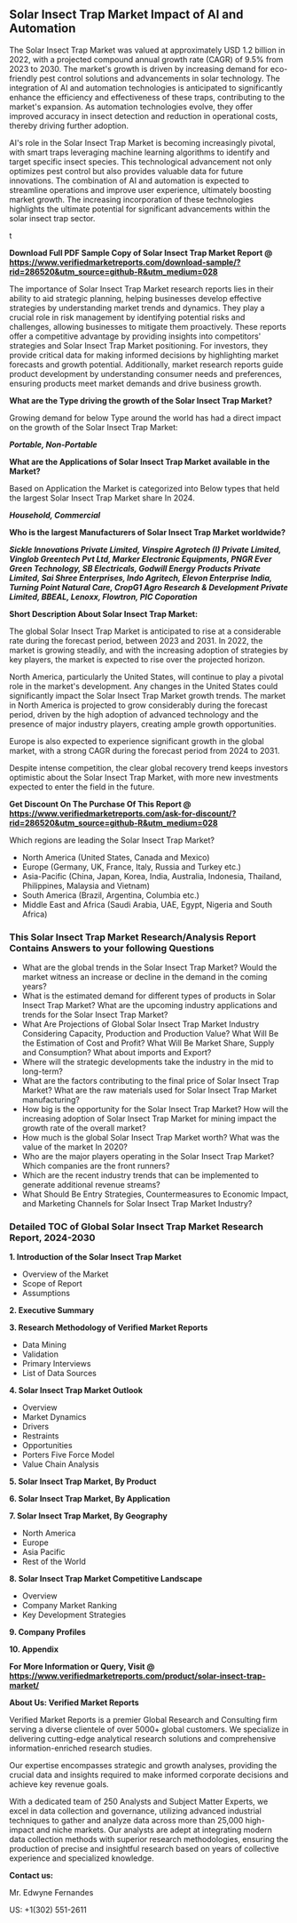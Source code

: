 <h2>Solar Insect Trap Market Impact of AI and Automation</h2><p>The Solar Insect Trap Market was valued at approximately USD 1.2 billion in 2022, with a projected compound annual growth rate (CAGR) of 9.5% from 2023 to 2030. The market's growth is driven by increasing demand for eco-friendly pest control solutions and advancements in solar technology. The integration of AI and automation technologies is anticipated to significantly enhance the efficiency and effectiveness of these traps, contributing to the market's expansion. As automation technologies evolve, they offer improved accuracy in insect detection and reduction in operational costs, thereby driving further adoption.</p><p>AI's role in the Solar Insect Trap Market is becoming increasingly pivotal, with smart traps leveraging machine learning algorithms to identify and target specific insect species. This technological advancement not only optimizes pest control but also provides valuable data for future innovations. The combination of AI and automation is expected to streamline operations and improve user experience, ultimately boosting market growth. The increasing incorporation of these technologies highlights the ultimate potential for significant advancements within the solar insect trap sector.</p>t</p><p id="" class=""><strong>Download Full PDF Sample Copy of Solar Insect Trap Market Report @ <a href="https://www.verifiedmarketreports.com/download-sample/?rid=286520&utm_source=github-R&utm_medium=028" target="_blank">https://www.verifiedmarketreports.com/download-sample/?rid=286520&utm_source=github-R&utm_medium=028</a></strong></p><p>The importance of&nbsp;Solar Insect Trap Market research reports lies in their ability to aid strategic planning, helping businesses develop effective strategies by understanding market trends and dynamics. They play a crucial role in risk management by identifying potential risks and challenges, allowing businesses to mitigate them proactively. These reports offer a competitive advantage by providing insights into competitors' strategies and Solar Insect Trap Market positioning. For investors, they provide critical data for making informed decisions by highlighting market forecasts and growth potential. Additionally, market research reports guide product development by understanding consumer needs and preferences, ensuring products meet market demands and drive business growth.</p><p><strong>What are the&nbsp;Type driving the growth of the Solar Insect Trap Market?</strong></p><p id="" class="">Growing demand for below Type around the world has had a direct impact on the growth of the Solar Insect Trap Market:</p><em><strong>Portable, Non-Portable</strong></em></p><strong>What are the&nbsp;Applications&nbsp;of Solar Insect Trap Market available in the Market?</strong></p><p id="" class="">Based on Application the Market is categorized into Below types that held the largest Solar Insect Trap Market share In 2024.</p><em><strong>Household, Commercial</strong></em></p><strong>Who is the largest Manufacturers of Solar Insect Trap Market worldwide?</strong></p><p><em><strong>Sickle Innovations Private Limited, Vinspire Agrotech (I) Private Limited, Vinglob Greentech Pvt Ltd, Marker Electronic Equipments, PNGR Ever Green Technology, SB Electricals, Godwill Energy Products Private Limited, Sai Shree Enterprises, Indo Agritech, Elevon Enterprise India, Turning Point Natural Care, CropG1 Agro Research & Development Private Limited, BBEAL, Lenoxx, Flowtron, PIC Coporation</strong></em></p><p id="" class=""><strong>Short Description About Solar Insect Trap Market:</strong></p><p>The global Solar Insect Trap Market is anticipated to rise at a considerable rate during the forecast period, between 2023 and 2031. In 2022, the market is growing steadily, and with the increasing adoption of strategies by key players, the market is expected to rise over the projected horizon.</p><p>North America, particularly the United States, will continue to play a pivotal role in the market's development. Any changes in the United States could significantly impact the Solar Insect Trap Market growth trends. The market in North America is projected to grow considerably during the forecast period, driven by the high adoption of advanced technology and the presence of major industry players, creating ample growth opportunities.</p><p>Europe is also expected to experience significant growth in the global market, with a strong CAGR during the forecast period from 2024 to 2031.</p><p>Despite intense competition, the clear global recovery trend keeps investors optimistic about the Solar Insect Trap Market, with more new investments expected to enter the field in the future.</p><p id="" class=""><strong>Get Discount On The Purchase Of This Report @ <a href="https://www.verifiedmarketreports.com/ask-for-discount/?rid=286520&utm_source=github-R&utm_medium=028" target="_blank">https://www.verifiedmarketreports.com/ask-for-discount/?rid=286520&utm_source=github-R&utm_medium=028</a></strong></p>Which regions are leading the Solar Insect Trap Market?</p><ul><li>North America (United States, Canada and Mexico)</li><li>Europe (Germany, UK, France, Italy, Russia and Turkey etc.)</li><li>Asia-Pacific (China, Japan, Korea, India, Australia, Indonesia, Thailand, Philippines, Malaysia and Vietnam)</li><li>South America (Brazil, Argentina, Columbia etc.)</li><li>Middle East and Africa (Saudi Arabia, UAE, Egypt, Nigeria and South Africa)</li></ul><h3 id="" class="">This Solar Insect Trap Market Research/Analysis Report Contains Answers to your following Questions</h3><ul><li>What are the global trends in the Solar Insect Trap Market? Would the market witness an increase or decline in the demand in the coming years?</li><li>What is the estimated demand for different types of products in Solar Insect Trap Market? What are the upcoming industry applications and trends for the Solar Insect Trap Market?</li><li>What Are Projections of Global Solar Insect Trap Market Industry Considering Capacity, Production and Production Value? What Will Be the Estimation of Cost and Profit? What Will Be Market Share, Supply and Consumption? What about imports and Export?</li><li>Where will the strategic developments take the industry in the mid to long-term?</li><li>What are the factors contributing to the final price of Solar Insect Trap Market? What are the raw materials used for Solar Insect Trap Market manufacturing?</li><li>How big is the opportunity for the Solar Insect Trap Market? How will the increasing adoption of Solar Insect Trap Market for mining impact the growth rate of the overall market?</li><li>How much is the global Solar Insect Trap Market worth? What was the value of the market In 2020?</li><li>Who are the major players operating in the Solar Insect Trap Market? Which companies are the front runners?</li><li>Which are the recent industry trends that can be implemented to generate additional revenue streams?</li><li>What Should Be Entry Strategies, Countermeasures to Economic Impact, and Marketing Channels for Solar Insect Trap Market Industry?</li></ul><h3 id="" class="">Detailed TOC of Global Solar Insect Trap Market Research Report, 2024-2030</h3><p id="" class=""><strong>1. Introduction of the Solar Insect Trap Market</strong></p><ul><li>Overview of the Market</li><li>Scope of Report</li><li>Assumptions</li></ul><p id="" class=""><strong>2. Executive Summary</strong></p><p id="" class=""><strong>3. Research Methodology of Verified Market Reports</strong></p><ul><li>Data Mining</li><li>Validation</li><li>Primary Interviews</li><li>List of Data Sources</li></ul><p id="" class=""><strong>4. Solar Insect Trap Market Outlook</strong></p><ul><li>Overview</li><li>Market Dynamics</li><li>Drivers</li><li>Restraints</li><li>Opportunities</li><li>Porters Five Force Model</li><li>Value Chain Analysis</li></ul><p id="" class=""><strong>5. Solar Insect Trap Market, By Product</strong></p><p id="" class=""><strong>6. Solar Insect Trap Market, By Application</strong></p><p id="" class=""><strong>7. Solar Insect Trap Market, By Geography</strong></p><ul><li>North America</li><li>Europe</li><li>Asia Pacific</li><li>Rest of the World</li></ul><p id="" class=""><strong>8. Solar Insect Trap Market Competitive Landscape</strong></p><ul><li>Overview</li><li>Company Market Ranking</li><li>Key Development Strategies</li></ul><p id="" class=""><strong>9. Company Profiles</strong></p><p id="" class=""><strong>10. Appendix</strong></p><p id="" class=""><strong>For More Information or Query, Visit @ <a href="https://www.verifiedmarketreports.com/product/solar-insect-trap-market/" target="_blank">https://www.verifiedmarketreports.com/product/solar-insect-trap-market/</a></strong></p><p id="" class=""><strong>About Us: Verified Market Reports</strong></p><p id="" class="">Verified Market Reports is a premier Global Research and Consulting firm serving a diverse clientele of over 5000+ global customers. We specialize in delivering cutting-edge analytical research solutions and comprehensive information-enriched research studies.</p><p id="" class="">Our expertise encompasses strategic and growth analyses, providing the crucial data and insights required to make informed corporate decisions and achieve key revenue goals.</p><p id="" class="">With a dedicated team of 250 Analysts and Subject Matter Experts, we excel in data collection and governance, utilizing advanced industrial techniques to gather and analyze data across more than 25,000 high-impact and niche markets. Our analysts are adept at integrating modern data collection methods with superior research methodologies, ensuring the production of precise and insightful research based on years of collective experience and specialized knowledge.</p><p id="" class=""><strong>Contact us:</strong></p><p id="" class="">Mr. Edwyne Fernandes</p><p id="" class="">US: +1(302) 551-2611</p>